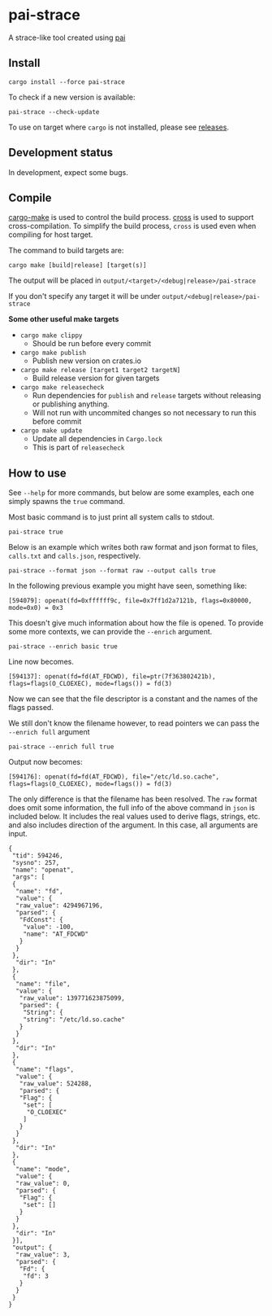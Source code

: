 # pai-strace

A strace-like tool created using [pai](https://github.com/rstenvi/pai)

## Install

~~~
cargo install --force pai-strace
~~~

To check if a new version is available:
~~~
pai-strace --check-update
~~~

To use on target where `cargo` is not installed, please see
[releases](https://github.com/rstenvi/pai-strace/releases).

## Development status

In development, expect some bugs.

## Compile

[cargo-make](https://github.com/sagiegurari/cargo-make) is used to control the
build process. [cross](https://github.com/cross-rs/cross) is used to support
cross-compilation. To simplify the build process, `cross` is used even when
compiling for host target.

The command to build targets are:

~~~
cargo make [build|release] [target(s)]
~~~

The output will be placed in `output/<target>/<debug|release>/pai-strace`

If you don't specify any target it will be under `output/<debug|release>/pai-strace`

**Some other useful make targets**

- `cargo make clippy`
  -  Should be run before every commit
- `cargo make publish`
  - Publish new version on crates.io
- `cargo make release [target1 target2 targetN]`
  - Build release version for given targets
- `cargo make releasecheck`
  - Run dependencies for `publish` and `release` targets without releasing or
    publishing anything.
  - Will not run with uncommited changes so not necessary to run this before
    commit
- `cargo make update`
  - Update all dependencies in `Cargo.lock`
  - This is part of `releasecheck`

## How to use

See `--help` for more commands, but below are some examples, each one simply
spawns the `true` command.

Most basic command is to just print all system calls to stdout.

~~~{.bash}
pai-strace true
~~~

Below is an example which writes both raw format and json format to files,
`calls.txt` and `calls.json`, respectively.

~~~
pai-strace --format json --format raw --output calls true
~~~

In the following previous example you might have seen, something like:

~~~
[594079]: openat(fd=0xffffff9c, file=0x7ff1d2a7121b, flags=0x80000, mode=0x0) = 0x3
~~~

This doesn't give much information about how the file is opened. To provide some more contexts, we can provide the `--enrich` argument.

~~~
pai-strace --enrich basic true
~~~

Line now becomes.

~~~
[594137]: openat(fd=fd(AT_FDCWD), file=ptr(7f363802421b), flags=flags(O_CLOEXEC), mode=flags()) = fd(3)
~~~

Now we can see that the file descriptor is a constant and the names of the flags passed.

We still don't know the filename however, to read pointers we can pass the `--enrich full` argument

~~~
pai-strace --enrich full true
~~~

Output now becomes:

~~~
[594176]: openat(fd=fd(AT_FDCWD), file="/etc/ld.so.cache", flags=flags(O_CLOEXEC), mode=flags()) = fd(3)
~~~

The only difference is that the filename has been resolved. The `raw` format does omit some information, the full info of the above command in `json` is included below. It includes the real values used to derive flags, strings, etc. and also includes direction of the argument. In this case, all arguments are input.

~~~{.json}
{
 "tid": 594246,
 "sysno": 257,
 "name": "openat",
 "args": [
 {
  "name": "fd",
  "value": {
  "raw_value": 4294967196,
  "parsed": {
   "FdConst": {
    "value": -100,
    "name": "AT_FDCWD"
   }
  }
 },
  "dir": "In"
 },
 {
  "name": "file",
  "value": {
   "raw_value": 139771623875099,
   "parsed": {
    "String": {
    "string": "/etc/ld.so.cache"
   }
  }
 },
  "dir": "In"
 },
 {
  "name": "flags",
  "value": {
   "raw_value": 524288,
   "parsed": {
   "Flag": {
    "set": [
     "O_CLOEXEC"
    ]
   }
  }
 },
  "dir": "In"
 },
 {
  "name": "mode",
  "value": {
  "raw_value": 0,
  "parsed": {
   "Flag": {
    "set": []
   }
  }
 },
  "dir": "In"
 }],
 "output": {
  "raw_value": 3,
  "parsed": {
   "Fd": {
    "fd": 3
   }
  }
 }
}
~~~